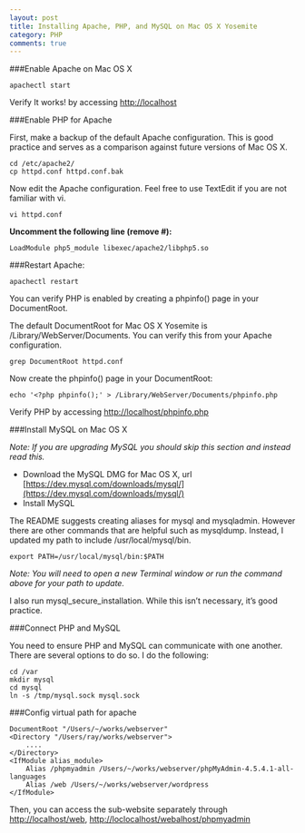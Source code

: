 ```yaml
---
layout: post
title: Installing Apache, PHP, and MySQL on Mac OS X Yosemite
category: PHP
comments: true
---
```


###Enable Apache on Mac OS X

```
apachectl start
```

Verify It works! by accessing [http://localhost](http://localhost)

###Enable PHP for Apache

First, make a backup of the default Apache configuration. This is good practice and serves as a comparison against future versions of Mac OS X.

```
cd /etc/apache2/ 
cp httpd.conf httpd.conf.bak
```
Now edit the Apache configuration. Feel free to use TextEdit if you are not familiar with vi.

```
vi httpd.conf
```
**Uncomment the following line (remove #):**

```
LoadModule php5_module libexec/apache2/libphp5.so
```
###Restart Apache:

```
apachectl restart
```

You can verify PHP is enabled by creating a phpinfo() page in your DocumentRoot.

The default DocumentRoot for Mac OS X Yosemite is /Library/WebServer/Documents. You can verify this from your Apache configuration.

```
grep DocumentRoot httpd.conf
```
Now create the phpinfo() page in your DocumentRoot:

```
echo '<?php phpinfo();' > /Library/WebServer/Documents/phpinfo.php
```
Verify PHP by accessing [http://localhost/phpinfo.php](http://localhost/phpinfo.php)

###Install MySQL on Mac OS X


*Note: If you are upgrading MySQL you should skip this section and instead read this.*

* Download the MySQL DMG for Mac OS X, url [https://dev.mysql.com/downloads/mysql/](https://dev.mysql.com/downloads/mysql/)
* Install MySQL

The README suggests creating aliases for mysql and mysqladmin. However there are other commands that are helpful such as mysqldump. Instead, I updated my path to include /usr/local/mysql/bin.

```
export PATH=/usr/local/mysql/bin:$PATH
```
*Note: You will need to open a new Terminal window or run the command above for your path to update.*

I also run mysql_secure_installation. While this isn’t necessary, it’s good practice.

###Connect PHP and MySQL

You need to ensure PHP and MySQL can communicate with one another. There are several options to do so. I do the following:

```
cd /var 
mkdir mysql
cd mysql
ln -s /tmp/mysql.sock mysql.sock
```
###Config virtual path for apache

```
DocumentRoot "/Users/~/works/webserver"
<Directory "/Users/ray/works/webserver">
    ....
</Directory>
<IfModule alias_module>
    Alias /phpmyadmin /Users/~/works/webserver/phpMyAdmin-4.5.4.1-all-languages
    Alias /web /Users/~/works/webserver/wordpress
</IfModule>
```
Then, you can access the sub-website separately through [http://localhost/web](http://localhost/web), [http://loclocalhost/webalhost/phpmyadmin](http://phpmyadmin)
